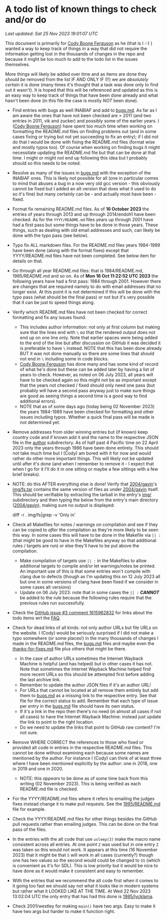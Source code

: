 # A todo list of known things to check and/or do
*Last updated: Sat 25 Nov 2023 19:01:07 UTC*

This document is primarily for [Cody Boone
Ferguson](/winners.html#Cody_Boone_Ferguson) as he (that is I :-) ) wanted a way
to keep track of things in a way that did not require the information getting
lost in the thousands of changes in the repo and because it might be too much to
add to the todo list in the issues themselves.

More things will likely be added over time and as items are done they _should
be_ removed from the list IF AND ONLY IF (!!) we are _absolutely certain_ it is
done (many times it's thought that a task was done only to find out it wasn't).
It is hoped that this will be referenced and updated as this is an easy way to
keep track of things that have been done already and what hasn't been done (in
this file the case is mostly _NOT_ been done).

- Find entries with bugs as well INABIAF and add to [bugs.md](/bugs.md).
    As far as I am aware the ones that have not been checked are > 2011 (and two
    entries in 2011, vik and zucker) and possibly some of the earlier years. I
    ([Cody Boone Ferguson](https://www.ioccc.org/winners.html#Cody_Boone_Ferguson)) have spent too
    much time when working on formatting the README.md files on finding problems
    out (and in some cases fixing or trying but not yet succeeding to fix an
    entry); if I did not do that I would be done with fixing the README.md files
    (format wise and mostly typos too). Of course when working on finding bugs
    it might necessitate updating the README.md file but that can be done at
    that time. I might or might not end up following this idea but I probably
    should so this needs to be noted.

- Resolve as many of the issues in [bugs.md](/bugs.md) with the exception of the
INABIAF ones. This is likely not possible for all (one in particular comes to
mind that abuses a bug in a now very old gcc version - this obviously cannot be
fixed but I added an alt version that does what it used to do so it's fine) but
many certainly can be - and actually most have been - fixed.

- Format fix remaining README.md files. As of **16 October 2023** the entries of
years through 2013 and up through 2014/endoh1 have been checked. As for the
`YYYY/README.md` files years up through 2001 have had a first pass but some
things have to be done in those years. These things, such as dealing with old
email addresses and such, can likely be done with the typo pass (see below).

- Typo fix ALL markdown files. For the README.md files years 1984-1989 have been
done (along with the format fixes) except that YYYY/README.md files have not
been completed. See below item for details on that.

- Go through all year README.md files: that is 1984/README.md, 1985/README.md and
so on. As of **Mon 16 Oct 11:22:52 UTC 2023** the following years have had a
first pass: 1984 through 2001. However there are changes that are required
namely to do with email addresses that no longer exist. At this point it is not
determined if this will be done with the typo pass (what should be the final
pass) or not but it's very possible that it can be just to speed things along.

- Verify which README.md files have not been checked for correct formatting and
fix any issues found.
    * This includes author information: not only at first column but making sure
    that the lines end with `\` so that the rendered output does not end up
    on one line only. Note that earlier spaces were being added to the end of
    the line but after discussion on GitHub it was decided it is preferable to
    have `\` instead.
	NOTE that this has been done already BUT it was not done manually so
	there are some lines that should not end in `\` including some in code
	blocks.
    * [Cody Boone
    Ferguson](https://www.ioccc.org/winners.html#Cody_Boone_Ferguson) has done
    many and has some kind of record of what he's done but these can be added
    later by having a list of years to check. However, as noted on 06 July 2023,
    all years will have to be checked again so this might not be as important
    except that the years not checked / fixed should only need one pass (but
    probably will have a second pass anyway just to make sure things are good as
    seeing things a second time is a good way to find additional errors).
    * NOTE that as of some days ago (today being 02 November 2023) the years
    1984-1989 have been checked for formatting and other issues including typos.
    Whether a quick final pass will be made is not determined yet.

- Remove addresses from older winning entries but (if known) keep country code
and if known add it and the name to the respective JSON file in the
[author](/author) subdirectory. As of half past 4 Pacific time on 22 April 2023
only the years through 1986 have been done entirely. This should not take much
time but I (Cody) am bored with it for now and would rather do other more
important things.  This will likely not be updated until after it's done (and
when I remember to remove it - I expect that when I go for it I'll do it in one
sitting or maybe a few sittings with a few brief breaks).

- NOTE: do this AFTER everything else is done! Verify that
[2004/gavin](2004/gavin/)'s [img/fs.tar](2004/gavin/img/fs.tar) contains the
same version of files as under [2004/gavin](2004/gavin/) itself.  This should be
verifiable by extracting the tarball in the entry's [img/](img/) subdirectory
and then typing the below from the entry's main directory
([2004/gavin](2004/gavin)), making sure no output is displayed:

	diff -r . img/fs|grep -v 'Only in'

- Check all Makefiles for notes / warnings on compilation and see if they can be
copied to _after_ the compilation as they're more likely to be seen this way. In
some cases this will have to be done in the Makefile via `|| :` (that might be
good to have in the Makefiles anyway so that additional rules / targets are
run) or else they'll have to be put above the compilation.
    * Make compilation of targets use `|| :` in the Makefiles to allow
    additional targets to compile and/or let warnings/notes be printed. An
    important use of this is that some entries won't compile with clang due to
    defects (though as I'm updating this on 12 July 2023 all but one in some
    versions of clang have been fixed if we consider in some cases alt versions)
    * Update on 06 July 2023: note that in some cases the `|| :` _**CANNOT**_ be
    added to the rule because the following rules require that the previous
    rules run successfully.

- Check the [GitHub issue #3 comment
1615962832](https://github.com/ioccc-src/temp-test-ioccc/issues/3#issuecomment-1615962832)
for links about the todo items wrt the [FAQ](/faq.md).

- Check for dead links of all kinds: not only author URLs but file URLs on the
website. I (Cody) would be seriously surprised if I did not make a typo
somewhere (or some places!) in the many thousands of changes I made in the
README.md files, the [bugs.md](/bugs.md) files and maybe even the
[thanks-for-fixes.md](/thanks-for-fixes.md) file plus others that might be
there.
    * In the case of author URLs sometimes the Internet Wayback Machine is
    helpful (and has helped) but in other cases it has not. Note that sometimes
    the Internet Wayback Machine helped find more recent URLs so this should be
    attempted first before adding the last archive link.
    * Remember to update the author JSON files if it's an author URL!
    * For URLs that cannot be located at all remove them entirely but add them
    to [bugs.md](/bugs.md) as a missing link to the respective entry. See that file for the
    correct status to add. Remember that each type of issue per entry in the
    [bugs.md](/bugs.md) file should have its own status.
    * If it's a link in the repo then there's no need (in almost all cases if
    not all cases) to have the Internet Wayback Machine: instead just update the
    link to point to the right location.
    * Do we need to update the links that point to GitHub raw content? I'm not
    sure.


- Remove WHERE CORRECT the references to those who fixed or provided alt code in
entries in the respective README.md files. This cannot be done without examining
each because some names are mentioned by the author. For instance I (Cody) can
think of at least three where I have been mentioned explicitly by the author:
one in 2018, one in 2019 and one in 2020.
    * NOTE: this _appears_ to be done as of some time back from this writing (02
    November 2023). This is being verified as each README.md file is checked.

- For the YYYY/README.md files where it refers to emailing the judges fixes
instead change it to make pull requests. See the
[1995/README.md](1995/README.md) file for example.

- Check the YYYY/README.md files for other things besides the GitHub pull
requests rather than emailing judges. This can be done on the final pass of the
files.

- In the entries with the alt code that use `usleep(3)` make the macro name
consistent across all entries. At one point `Z` was used but in one entry `Z`
was taken so this would not work. It appears at this time (16 November 2023)
that it might be that `S` will work in all cases (currently?) though one has two
values so the second would could be changed to `SS` (which is convenient as it's
for SDL). This is low priority but it would be nice to have done as it would
make it consistent and easy to remember.

- With the entries that we recommend the alt code first when it comes to it
going too fast we should say not what it looks like in modern systems but rather
what it LOOKED LIKE AT THE TIME. At Wed 22 Nov 2023 13:02:04 UTC the only entry
that has had this done is [1985/lycklama](1985/lycklama/README.md).

- Check 2001/westley for making `main()` have two args. Easy to make it have two
args but harder to make it function right.

